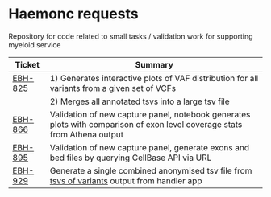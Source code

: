 # Haemonc requests

Repository for code related to small tasks / validation work for supporting myeloid service


|  Ticket   |   Summary   |
|   ---     |     ---     |
| [EBH-825] | 1) Generates interactive plots of VAF distribution for all variants from a given set of VCFs
|   |   2) Merges all annotated tsvs into a large tsv file
| [EBH-866]  |  Validation of new capture panel, notebook generates plots with comparison of exon level coverage stats from Athena output
| [EBH-895]  | Validation of new capture panel, generate exons and bed files by querying CellBase API via URL
| [EBH-929]  | Generate a single combined anonymised tsv file from [tsvs of variants](https://github.com/eastgenomics/eggd_vcf_handler_for_uranus/blob/574cf952b735bcb21bb7a65fa81f31bd77ae06cd/dxapp.json#L327) output from handler app




[EBH-825]: https://cuhbioinformatics.atlassian.net/browse/EBH-825
[EBH-866]: https://cuhbioinformatics.atlassian.net/browse/EBH-866
[EBH-895]: https://cuhbioinformatics.atlassian.net/browse/EBH-895
[EBH-929]: https://cuhbioinformatics.atlassian.net/browse/EBH-929